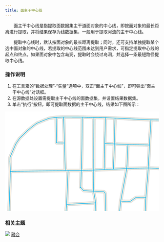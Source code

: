 ```yaml
---
title: 面主干中心线
---
```


　　面主干中心线是指提取面数据集主干道面对象的中心线，即按面对象的最长距离进行提取，并将结果保存为线数据集，一般用于提取河流的主干中心线。

　　提取中心线时，默认按面对象的最长距离提取；同时，还可支持单独提取某个选中面对象的中心线，若提取的中心线范围未达到用户需求，可指定提取中心线的起点和终点。如果面对象中包含岛洞，提取时会绕过岛洞，并选择一条最短路径提取中心线。

### 操作说明

 1. 在工具箱的“数据处理”-“矢量”选项中，双击“面主干中心线”，即可弹出“面主干中心线”对话框。
 2. 在源数据处设置需提取主干中心线的面数据集，并设置结果数据集。
 3. 单击“执行”按钮，即可提取面数据的主干中心线，结果如下图所示：  

  ![](img/RegionToCenterLine.png)


### 相关主题

![](img/smalltitle.png) [融合](Datafuse.html)

